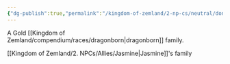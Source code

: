 ```yaml
---
{"dg-publish":true,"permalink":"/kingdom-of-zemland/2-np-cs/neutral/donjon-family/","tags":["Neutral"]}
---
```



A Gold [[Kingdom of Zemland/compendium/races/dragonborn\|dragonborn]] family.

[[Kingdom of Zemland/2. NPCs/Allies/Jasmine\|Jasmine]]'s family  